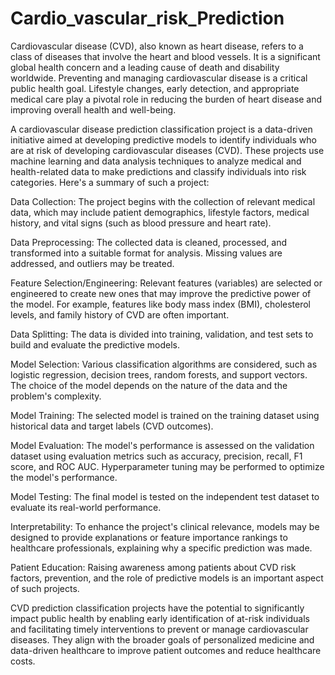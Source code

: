 # Cardio_vascular_risk_Prediction
Cardiovascular disease (CVD), also known as heart disease, refers to a class of diseases that involve the heart and blood vessels. It is a significant global health concern and a leading cause of death and disability worldwide. Preventing and managing cardiovascular disease is a critical public health goal. Lifestyle changes, early detection, and appropriate medical care play a pivotal role in reducing the burden of heart disease and improving overall health and well-being.

A cardiovascular disease prediction classification project is a data-driven initiative aimed at developing predictive models to identify individuals who are at risk of developing cardiovascular diseases (CVD). These projects use machine learning and data analysis techniques to analyze medical and health-related data to make predictions and classify individuals into risk categories. Here's a summary of such a project:

Data Collection: The project begins with the collection of relevant medical data, which may include patient demographics, lifestyle factors, medical history, and vital signs (such as blood pressure and heart rate).

Data Preprocessing: The collected data is cleaned, processed, and transformed into a suitable format for analysis. Missing values are addressed, and outliers may be treated.

Feature Selection/Engineering: Relevant features (variables) are selected or engineered to create new ones that may improve the predictive power of the model. For example, features like body mass index (BMI), cholesterol levels, and family history of CVD are often important.

Data Splitting: The data is divided into training, validation, and test sets to build and evaluate the predictive models.

Model Selection: Various classification algorithms are considered, such as logistic regression, decision trees, random forests, and support vectors. The choice of the model depends on the nature of the data and the problem's complexity.

Model Training: The selected model is trained on the training dataset using historical data and target labels (CVD outcomes).

Model Evaluation: The model's performance is assessed on the validation dataset using evaluation metrics such as accuracy, precision, recall, F1 score, and ROC AUC. Hyperparameter tuning may be performed to optimize the model's performance.

Model Testing: The final model is tested on the independent test dataset to evaluate its real-world performance.

Interpretability: To enhance the project's clinical relevance, models may be designed to provide explanations or feature importance rankings to healthcare professionals, explaining why a specific prediction was made.

Patient Education: Raising awareness among patients about CVD risk factors, prevention, and the role of predictive models is an important aspect of such projects.

CVD prediction classification projects have the potential to significantly impact public health by enabling early identification of at-risk individuals and facilitating timely interventions to prevent or manage cardiovascular diseases. They align with the broader goals of personalized medicine and data-driven healthcare to improve patient outcomes and reduce healthcare costs.
